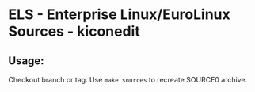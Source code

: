 # ELS - Enterprise Linux/EuroLinux Sources - kiconedit
 
## Usage:
  Checkout branch or tag. Use `make sources` to recreate  SOURCE0 archive.
